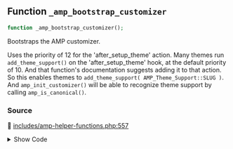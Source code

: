 ## Function `_amp_bootstrap_customizer`

```php
function _amp_bootstrap_customizer();
```

Bootstraps the AMP customizer.

Uses the priority of 12 for the &#039;after_setup_theme&#039; action. Many themes run `add_theme_support()` on the &#039;after_setup_theme&#039; hook, at the default priority of 10. And that function&#039;s documentation suggests adding it to that action. So this enables themes to `add_theme_support( AMP_Theme_Support::SLUG )`. And `amp_init_customizer()` will be able to recognize theme support by calling `amp_is_canonical()`.

### Source

:link: [includes/amp-helper-functions.php:557](../../includes/amp-helper-functions.php#L557-L559)

<details>
<summary>Show Code</summary>

```php
function _amp_bootstrap_customizer() {
	add_action( 'after_setup_theme', 'amp_init_customizer', 12 );
}
```

</details>
